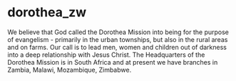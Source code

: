 # dorothea_zw

We believe that God called the Dorothea Mission into being for the purpose of evangelism - primarily in the urban townships, but also in the rural areas and on farms. Our call is to lead men, women and children out of darkness into a deep relationship with Jesus Christ.
The Headquarters of the Dorothea Mission is in South Africa and at present we have branches in Zambia, Malawi, Mozambique, Zimbabwe.
